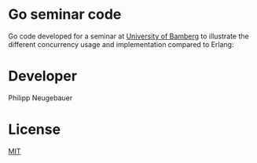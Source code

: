 # Go seminar code

Go code developed for a seminar at [University of Bamberg](www.uni-bamberg.de) to illustrate the different concurrency usage and implementation compared to Erlang:

# Developer

Philipp Neugebauer

# License

[MIT](/LICENSE)

